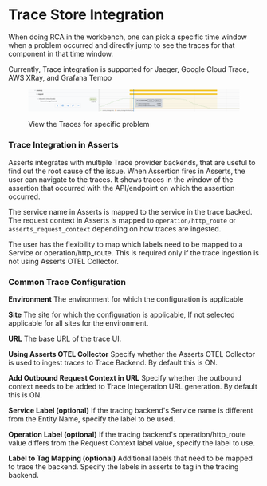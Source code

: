 # Trace Store Integration

When doing RCA in the workbench, one can pick a specific time window when a problem occurred and directly jump to see the traces for that component in that time window. &#x20;

Currently, Trace integration is supported for Jaeger, Google Cloud Trace, AWS XRay, and Grafana Tempo

<figure><img src="../../../.gitbook/assets/Screenshot 2023-01-27 at 3.26.51 PM.png" alt=""><figcaption><p>View the Traces for specific problem</p></figcaption></figure>

### Trace Integration in Asserts

Asserts integrates with multiple Trace provider backends, that are useful to find out the root cause of the issue. When Assertion fires in Asserts, the user can navigate to the traces. It shows traces in the window of the assertion that occurred with the API/endpoint on which the assertion occurred.

The service name in Asserts is mapped to the service in the trace backed. The request context in Asserts is mapped to `operation/http_route` or `asserts_request_context` depending on how traces are ingested.

The user has the flexibility to map which labels need to be mapped to a Service or operation/http\_route. This is required only if the trace ingestion is not using Asserts OTEL Collector.

### Common Trace Configuration

**Environment** The environment for which the configuration is applicable

**Site** The site for which the configuration is applicable, If not selected applicable for all sites for the environment.

**URL** The base URL of the trace UI.

**Using Asserts OTEL Collector** Specify whether the Asserts OTEL Collector is used to ingest traces to Trace Backend. By default this is ON.

**Add Outbound Request Context in URL** Specify whether the outbound context needs to be added to Trace Integeration URL generation. By default this is ON.

**Service Label (optional)** If the tracing backend's Service name is different from the Entity Name, specify the label to be used.

**Operation Label (optional)** If the tracing backend's operation/http\_route value differs from the Request Context label value, specify the label to use.

**Label to Tag Mapping (optional)** Additional labels that need to be mapped to trace the backend. Specify the labels in asserts to tag in the tracing backend.&#x20;



